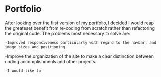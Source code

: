 # Portfolio

After looking over the first version of my portfolio, I decided I would reap the greateset benefit from re-coding from scratch rather than refactoring the original code.  The problems most necessary to solve are:

	-Improved responsiveness particularly with regard to the navbar, and image sizes and positioning. 

	
-Improve the organization of the site to make a clear distinction between coding accomplishments and other projects.

	-I would like to 
